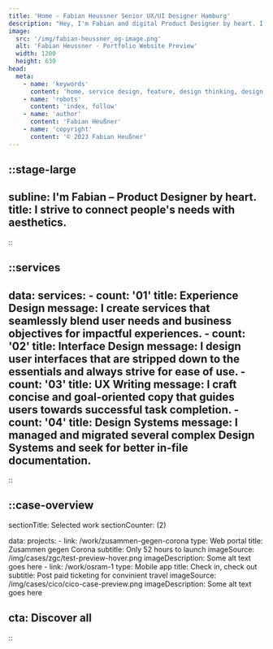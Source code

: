 ```yaml
---
title: 'Home · Fabian Heussner Senior UX/UI Designer Hamburg'
description: "Hey, I'm Fabian and digital Product Designer by heart. I connect people's needs with aesthetics."
image:
  src: '/img/fabian-heussner_og-image.png'
  alt: 'Fabian Heussner · Portfolio Website Preview'
  width: 1200
  height: 630
head:
  meta:
    - name: 'keywords'
      content: 'home, service design, feature, design thinking, design, ux, ui, ux/ui, product design, designer, agile, ux research, wireframes, prototyping, ux writing, design systems, components, figma, hamburg'
    - name: 'robots'
      content: 'index, follow'
    - name: 'author'
      content: 'Fabian Heußner'
    - name: 'copyright'
      content: '© 2023 Fabian Heußner'
---
```



::stage-large
---
subline: I'm Fabian – Product Designer by heart.
title: I strive to connect people's needs with aesthetics.
---
::

::services
---
data:
    services:
      - count: '01'
        title: Experience Design
        message: I create services that seamlessly blend user needs and business objectives for impactful experiences.
      - count: '02'
        title: Interface Design
        message: I design user interfaces that are stripped down to the essentials and always strive for ease of use.
      - count: '03'
        title: UX Writing
        message: I craft concise and goal-oriented copy that guides users towards successful task completion.
      - count: '04'
        title: Design Systems
        message: I managed and migrated several complex Design Systems and seek for better in-file documentation.
---
::


::case-overview
---
sectionTitle: Selected work
sectionCounter: (2)

data:
    projects:
      - link: /work/zusammen-gegen-corona
        type: Web portal
        title: Zusammen gegen Corona
        subtitle: Only 52 hours to launch
        imageSource: /img/cases/zgc/test-preview-hover.png
        imageDescription: Some alt text goes here
      - link: /work/osram-1
        type: Mobile app
        title: Check in, check out
        subtitle: Post paid ticketing for convinient travel
        imageSource: /img/cases/cico/cico-case-preview.png
        imageDescription: Some alt text goes here

cta: Discover all
---
::

